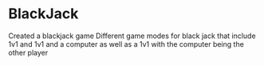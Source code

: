 # BlackJack
Created a blackjack game
Different game modes for black jack that include 1v1 and 1v1 and a computer as well as a 1v1 with the computer
being the other player
